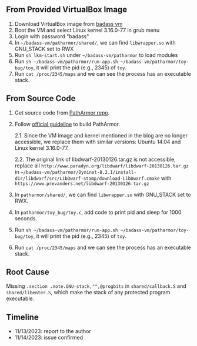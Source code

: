 ## From Provided VirtualBox Image

1. Download VirtualBox image from [badass vm](https://drive.google.com/file/d/1uRlQCZ_B1TPZSQbs8TzKLxM1HD_sTP7_/view?usp=sharing)
2. Boot the VM and select Linux kernel 3.16.0-77 in grub menu
3. Login with password "badass"
4. In `~/badass-vm/patharmor/shared/`, we can find `libwrapper.so` with GNU_STACK set to RWX
5. Run `sh lkm-start.sh` under `~/badass-vm/patharmor` to load modules
6. Run `sh ~/badass-vm/patharmor/run-app.sh ~/badass-vm/patharmor/toy-bug/toy`, it will print the pid (e.g., 2345) of `toy`.
7. Run `cat /proc/2345/maps` and we can see the process has an executable stack.


## From Source Code

1. Get source code from [PathArmor repo](https://github.com/vusec/patharmor).
2. Follow [official guideline](https://github.com/vusec/patharmor/blob/master/INSTALL.md) to build PathArmor. 
    
    2.1. Since the VM image and kernel mentioned in the blog are no longer accessible, we replace them with similar versions: Ubuntu 14.04 and Linux kernel 3.16.0-77.
    
    2.2. The original link of libdwarf-20130126.tar.gz is not accessible, replace all `http://www.paradyn.org/libdwarf/libdwarf-20130126.tar.gz` in `~/badass-vm/patharmor/Dyninst-8.2.1/install-dir/libdwarf/src/LibDwarf-stamp/download-LibDwarf.cmake` with `https://www.prevanders.net/libdwarf-20130126.tar.gz`

3. In `patharmor/shared/`, we can find `libwrapper.so` with GNU_STACK set to RWX.
4. In `patharmor/toy_bug/toy.c`, add code to print pid and sleep for 1000 seconds.
5. Run `sh ~/badass-vm/patharmor/run-app.sh ~/badass-vm/patharmor/toy-bug/toy`, it will print the pid (e.g., 2345) of `toy`.
6. Run `cat /proc/2345/maps` and we can see the process has an executable stack.

## Root Cause

Missing `.section .note.GNU-stack,"",@progbits` in `shared/callback.S` and `shared/libenter.S`, which make the stack of any protected program executable.

## Timeline

* 11/13/2023: report to the author
* 11/14/2023: issue confirmed
